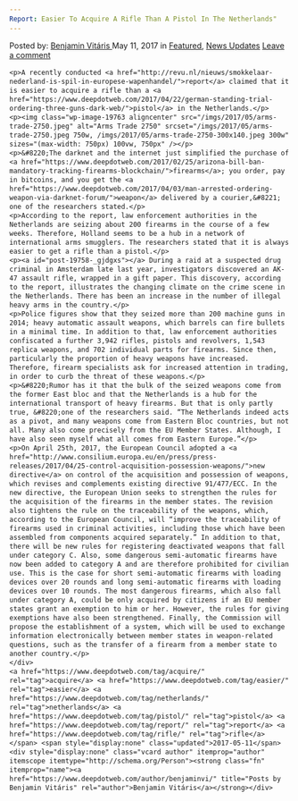 ```yaml
---
Report: Easier To Acquire A Rifle Than A Pistol In The Netherlands"
---
```

<article class="post-listing post-19758 post type-post status-publish format-standard has-post-thumbnail hentry  tag-acquire tag-easier tag-netherlands tag-pistol tag-report tag-rifle">
    <div class="post-inner">
        <span>Posted by: <a href="https://www.deepdotweb.com/author/benjaminvi/" title="">Benjamin Vitáris </a></span>
    <span>May 11, 2017</span>
    <span>in <a href="https://www.deepdotweb.com/category/deepdot-news/" rel="category tag">Featured</a>, <a href="https://www.deepdotweb.com/category/news-updates/" rel="category tag">News Updates</a></span>
    <span><a href="https://www.deepdotweb.com/2017/05/11/report-easier-acquire-rifle-pistol-netherlands/#respond">Leave a comment</a></span>
    </p>
    <div class="clear"></div>
    
    <p>A recently conducted <a href="http://revu.nl/nieuws/smokkelaar-nederland-is-spil-in-europese-wapenhandel/">report</a> claimed that it is easier to acquire a rifle than a <a href="https://www.deepdotweb.com/2017/04/22/german-standing-trial-ordering-three-guns-dark-web/">pistol</a> in the Netherlands.</p>
    <p><img class="wp-image-19763 aligncenter" src="/imgs/2017/05/arms-trade-2750.jpeg" alt="Arms Trade 2750" srcset="/imgs/2017/05/arms-trade-2750.jpeg 750w, /imgs/2017/05/arms-trade-2750-300x140.jpeg 300w" sizes="(max-width: 750px) 100vw, 750px" /></p>
    <p>&#8220;The darknet and the internet just simplified the purchase of <a href="https://www.deepdotweb.com/2017/02/25/arizona-bill-ban-mandatory-tracking-firearms-blockchain/">firearms</a>; you order, pay in bitcoins, and you get the <a href="https://www.deepdotweb.com/2017/04/03/man-arrested-ordering-weapon-via-darknet-forum/">weapon</a> delivered by a courier,&#8221; one of the researchers stated.</p>
    <p>According to the report, law enforcement authorities in the Netherlands are seizing about 200 firearms in the course of a few weeks. Therefore, Holland seems to be a hub in a network of international arms smugglers. The researchers stated that it is always easier to get a rifle than a pistol.</p>
    <p><a id="post-19758-_gjdgxs"></a> During a raid at a suspected drug criminal in Amsterdam late last year, investigators discovered an AK-47 assault rifle, wrapped in a gift paper. This discovery, according to the report, illustrates the changing climate on the crime scene in the Netherlands. There has been an increase in the number of illegal heavy arms in the country.</p>
    <p>Police figures show that they seized more than 200 machine guns in 2014; heavy automatic assault weapons, which barrels can fire bullets in a minimal time. In addition to that, law enforcement authorities confiscated a further 3,942 rifles, pistols and revolvers, 1,543 replica weapons, and 702 individual parts for firearms. Since then, particularly the proportion of heavy weapons have increased. Therefore, firearm specialists ask for increased attention in trading, in order to curb the threat of these weapons.</p>
    <p>&#8220;Rumor has it that the bulk of the seized weapons come from the former East bloc and that the Netherlands is a hub for the international transport of heavy firearms. But that is only partly true, &#8220;one of the researchers said. “The Netherlands indeed acts as a pivot, and many weapons come from Eastern Bloc countries, but not all. Many also come precisely from the EU Member States. Although, I have also seen myself what all comes from Eastern Europe.”</p>
    <p>On April 25th, 2017, the European Council adopted a <a href="http://www.consilium.europa.eu/en/press/press-releases/2017/04/25-control-acquisition-possession-weapons/">new directive</a> on control of the acquisition and possession of weapons, which revises and complements existing directive 91/477/ECC. In the new directive, the European Union seeks to strengthen the rules for the acquisition of the firearms in the member states. The revision also tightens the rule on the traceability of the weapons, which, according to the European Council, will “improve the traceability of firearms used in criminal activities, including those which have been assembled from components acquired separately.” In addition to that, there will be new rules for registering deactivated weapons that fall under category C. Also, some dangerous semi-automatic firearms have now been added to category A and are therefore prohibited for civilian use. This is the case for short semi-automatic firearms with loading devices over 20 rounds and long semi-automatic firearms with loading devices over 10 rounds. The most dangerous firearms, which also fall under category A, could be only acquired by citizens if an EU member states grant an exemption to him or her. However, the rules for giving exemptions have also been strengthened. Finally, the Commission will propose the establishment of a system, which will be used to exchange information electronically between member states in weapon-related questions, such as the transfer of a firearm from a member state to another country.</p>
    </div>
    <a href="https://www.deepdotweb.com/tag/acquire/" rel="tag">acquire</a> <a href="https://www.deepdotweb.com/tag/easier/" rel="tag">easier</a> <a href="https://www.deepdotweb.com/tag/netherlands/" rel="tag">netherlands</a> <a href="https://www.deepdotweb.com/tag/pistol/" rel="tag">pistol</a> <a href="https://www.deepdotweb.com/tag/report/" rel="tag">report</a> <a href="https://www.deepdotweb.com/tag/rifle/" rel="tag">rifle</a></span> <span style="display:none" class="updated">2017-05-11</span>
    <div style="display:none" class="vcard author" itemprop="author" itemscope itemtype="http://schema.org/Person"><strong class="fn" itemprop="name"><a href="https://www.deepdotweb.com/author/benjaminvi/" title="Posts by Benjamin Vitáris" rel="author">Benjamin Vitáris</a></strong></div>
    
